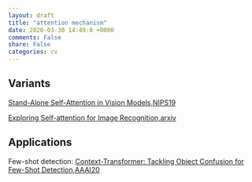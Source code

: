 ```yaml
---
layout: draft
title: "attention mechanism"
date: 2020-03-30 14:49:0 +0000
comments: False
share: False
categories: cv
---
```



## Variants

[Stand-Alone Self-Attention in Vision Models,NIPS19](https://arxiv.org/pdf/1906.05909.pdf)

[Exploring Self-attention for Image Recognition,arxiv](http://vladlen.info/papers/self-attention.pdf)



## Applications

Few-shot detection: [Context-Transformer: Tackling Object Confusion for Few-Shot Detection,AAAI20](https://www.aaai.org/Papers/AAAI/2020GB/AAAI-YangZ.2509.pdf)
